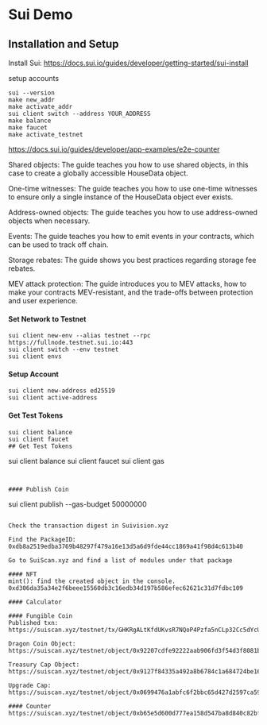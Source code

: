 # Sui Demo

## Installation and Setup
Install Sui: https://docs.sui.io/guides/developer/getting-started/sui-install

setup accounts
```
sui --version
make new_addr
make activate_addr
sui client switch --address YOUR_ADDRESS
make balance
make faucet
make activate_testnet
```

https://docs.sui.io/guides/developer/app-examples/e2e-counter

Shared objects: The guide teaches you how to use shared objects, in this case to create a globally accessible HouseData object.

One-time witnesses: The guide teaches you how to use one-time witnesses to ensure only a single instance of the HouseData object ever exists.

Address-owned objects: The guide teaches you how to use address-owned objects when necessary.

Events: The guide teaches you how to emit events in your contracts, which can be used to track off chain.

Storage rebates: The guide shows you best practices regarding storage fee rebates.

MEV attack protection: The guide introduces you to MEV attacks, how to make your contracts MEV-resistant, and the trade-offs between protection and user experience.

#### Set Network to Testnet
```
sui client new-env --alias testnet --rpc https://fullnode.testnet.sui.io:443
sui client switch --env testnet
sui client envs
```
#### Setup Account
```
sui client new-address ed25519
sui client active-address
```
#### Get Test Tokens
```
sui client balance
sui client faucet
## Get Test Tokens
```
sui client balance
sui client faucet
sui client gas
```


#### Publish Coin
```
sui client publish --gas-budget 50000000
```

Check the transaction digest in Suivision.xyz

Find the PackageID:
0xdb8a2519edba3769b48297f479a16e13d5a6d9fde44cc1869a41f98d4c613b40

Go to SuiScan.xyz and find a list of modules under that package

#### NFT
mint(): find the created object in the console.
0xd306da35a34e2f6beee15560db3c16edb34d197b586efec62621c31d7fdbc109

#### Calculator

#### Fungible Coin
Published txn: https://suiscan.xyz/testnet/tx/GHKRgALtKfdUKvsR7NQoP4Pzfa5nCLp32Cc5dYcU9Ay5

Dragon Coin Object: https://suiscan.xyz/testnet/object/0x92207cdfe92222aab906fd3f54d3f8081b98e8f0ea76e481585589a321475d0b

Treasury Cap Object: https://suiscan.xyz/testnet/object/0x9127f84335a492a8b6784c1a684724be164caa5e5556b52c9b2b39f0de098921

Upgrade Cap: https://suiscan.xyz/testnet/object/0x0699476a1abfc6f2bbc65d427d2597ca590ccd196d2cffec93f4f572cb0b234f

#### Counter
https://suiscan.xyz/testnet/object/0xb65e5d600d777ea158d547ba8d840c82bfd1730ea2b6532fb525965da8d9370a
